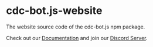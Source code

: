 # cdc-bot.js-website

The website source code of the cdc-bot.js npm package.

Check out our [Documentation](https://cdc-bot.dutchman-dev.com) and join our [Discord Server](https://discord.com/invite/HmtpbraCnk).
